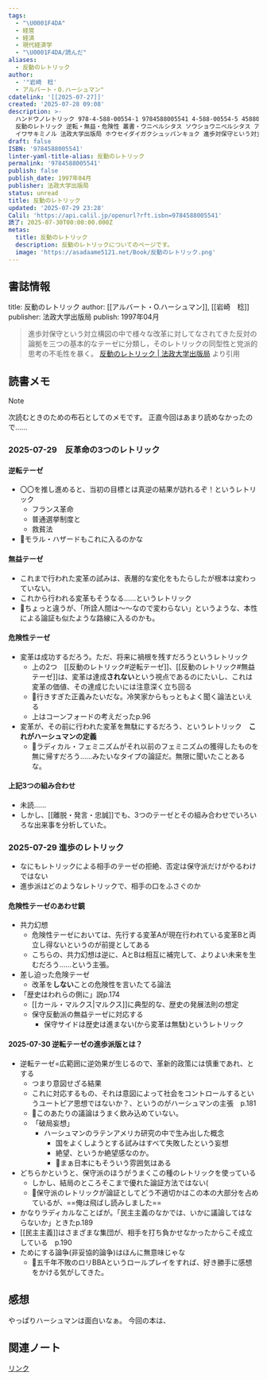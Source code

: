 ```yaml
---
tags:
  - "\U0001F4DA"
  - 経営
  - 経済
  - 現代経済学
  - "\U0001F4DA/読んだ"
aliases:
  - 反動のレトリック
author:
  - '"岩崎　稔'
  - アルバート・O.ハーシュマン"
cdatelink: '[[2025-07-27]]'
created: '2025-07-28 09:08'
description: >-
  ハンドウノレトリック 978-4-588-00554-1 9784588005541 4-588-00554-5 4588005545 1330
  反動のレトリック 逆転・無益・危険性 叢書・ウニベルシタス ソウショウニベルシタス アルバート・O.ハーシュマン 岩崎稔 ハーシュマン，A.O.
  イワサキミノル 法政大学出版局 ホウセイダイガクシュッパンキョク 進歩対保守という対立構図の中で様々な改革に
draft: false
ISBN: '9784588005541'
linter-yaml-title-alias: 反動のレトリック
permalink: '9784588005541'
publish: false
publish_date: 1997年04月
publisher: 法政大学出版局
status: unread
title: 反動のレトリック
updated: '2025-07-29 23:28'
Calil: 'https://api.calil.jp/openurl?rft.isbn=9784588005541'
読了: 2025-07-30T00:00:00.000Z
metas:
  title: 反動のレトリック
  description: 反動のレトリックについてのページです。
  image: 'https://asadaame5121.net/Book/反動のレトリック.png'
---
```

## 書誌情報
title: 反動のレトリック
author: [[アルバート・O.ハーシュマン]], [[岩崎　稔]]
publisher: 法政大学出版局
publish: 1997年04月

> 進歩対保守という対立構図の中で様々な改革に対してなされてきた反対の論拠を三つの基本的なテーゼに分類し，そのレトリックの同型性と党派的思考の不毛性を暴く。
>[反動のレトリック \| 法政大学出版局](https://www.h-up.com/books/isbn978-4-588-00554-1.html) より引用 


## 読書メモ

> [!NOTE] 
>次読むときのための布石としてのメモです。
>正直今回はあまり読めなかったので……

### 2025-07-29　反革命の3つのレトリック
#### 逆転テーゼ
- 〇〇を推し進めると、当初の目標とは真逆の結果が訪れるぞ！というレトリック
	- フランス革命
	- 普通選挙制度と
	- 救貧法
- 💭モラル・ハザードもこれに入るのかな
#### 無益テーゼ
- これまで行われた変革の試みは、表層的な変化をもたらしたが根本は変わっていない。
- これから行われる変革もそうなる……というレトリック
- 💭ちょっと違うが、「所詮人間は〜〜なので変わらない」というような、本性による論証も似たような路線に入るのかも。
#### 危険性テーゼ
- 変革は成功するだろう。ただ、将来に禍根を残すだろうというレトリック
	- 上の2つ　[[反動のレトリック#逆転テーゼ]]、[[反動のレトリック#無益テーゼ]]は、変革は達成**されない**という視点であるのにたいし、これは変革の価値、その達成じたいには注意深く立ち回る
	- 💭行きすぎた正義みたいだな。冷笑家からもっともよく聞く論法といえる
	- 上はコーンフォードの考えだったp.96
- 変革が、その前に行われた変革を無駄にするだろう、というレトリック　**これがハーシュマンの定義**
	- 💭ラディカル・フェミニズムがそれ以前のフェミニズムの獲得したものを無に帰すだろう……みたいなタイプの論証だ。無限に聞いたことあるな。
#### 上記3つの組み合わせ
- 未読……
- しかし、[[離脱・発言・忠誠]]でも、3つのテーゼとその組み合わせでいろいろな出来事を分析していた。

### 2025-07-29 進歩のレトリック
- なにもレトリックによる相手のテーゼの拒絶、否定は保守派だけがやるわけではない
- 進歩派はどのようなレトリックで、相手の口をふさぐのか
#### 危険性テーゼのあわせ鏡
- 共力幻想
	- 危険性テーゼにおいては、先行する変革Aが現在行われている変革Bと両立し得ないというのが前提としてある
	- こちらの、共力幻想は逆に、AとBは相互に補完して、よりよい未来を生むだろう……という主張。
- 差し迫った危険テーゼ
	- 改革を**しない**ことの危険性を言いたてる論法
- 「歴史はわれらの側に」説p.174
	- [[カール・マルクス|マルクス]]に典型的な、歴史の発展法則の想定
	- 保守反動派の無益テーゼに対応する
		- 保守サイドは歴史は進まない(から変革は無駄)というレトリック
#### 2025-07-30 逆転テーゼの進歩派版とは？
- 逆転テーゼ=広範囲に逆効果が生じるので、革新的政策には慎重であれ、とする
	- つまり意図せざる結果
	- これに対応するもの、それは意図によって社会をコントロールするというユートピア思想ではないか？、というのがハーシュマンの主張　p.181
	- 💭このあたりの議論はうまく飲み込めていない。
	- 「破局妄想」
		- ハーシュマンのラテンアメリカ研究の中で生み出した概念
			- 国をよくしようとする試みはすべて失敗したという妄想
			- 絶望、というか絶望感なのか。
			- 💭まぁ日本にもそういう雰囲気はある
- どちらかというと、保守派のほうがうまくこの種のレトリックを使っている
	- しかし、結局のところそこまで優れた論証方法ではない(
	- 💭保守派のレトリックが論証としてどう不適切かはこの本の大部分を占めているが、==俺は飛ばし読みしました==
- かなりラディカルなことばが。「民主主義のなかでは、いかに議論してはならないか」ときたp.189
- [[民主主義]]はさまざまな集団が、相手を打ち負かせなかったからこそ成立している　p.190
- ためにする論争(非妥協的論争)はほんに無意味じゃな
	- 💭五千年不敗のロリBBAというロールプレイをすれば、好き勝手に感想をかける気がしてきた。


## 感想
やっぱりハーシュマンは面白いなぁ。
今回の本は、
## 関連ノート

<a href="https://asadaame5121.net/9784588005541" class="u-url">リンク</a>
